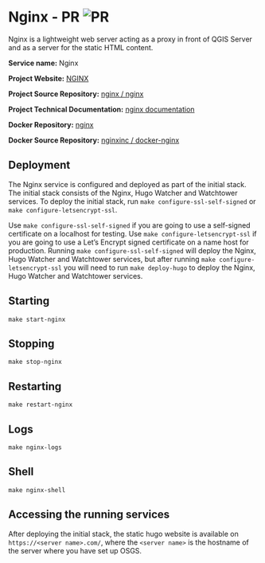 # Nginx - PR ![PR](https://img.shields.io/badge/pr-green?style=for-the-badge)

Nginx is a lightweight web server acting as a proxy in front of QGIS Server and as a server for the static HTML content.

**Service name:** Nginx

**Project Website:** [NGINX](https://www.nginx.com/)

**Project Source Repository:** [nginx / nginx](https://github.com/nginx/nginx)

**Project Technical Documentation:** [nginx documentation](http://nginx.org/en/docs/)

**Docker Repository:** [nginx](https://hub.docker.com/_/nginx)

**Docker Source Repository:** [nginxinc / docker-nginx](https://github.com/nginxinc/docker-nginx)

## Deployment

The Nginx service is configured and deployed as part of the initial stack. The initial stack consists of the Nginx, Hugo Watcher and Watchtower services. To deploy the initial stack, run `make configure-ssl-self-signed` or `make configure-letsencrypt-ssl`.

Use `make configure-ssl-self-signed` if you are going to use a self-signed certificate on a localhost for testing. Use `make configure-letsencrypt-ssl` if you are going to use a Let’s Encrypt signed certificate on a name host for production. Running `make configure-ssl-self-signed` will deploy the Nginx, Hugo Watcher and Watchtower services, but after running `make configure-letsencrypt-ssl` you will need to run `make deploy-hugo` to deploy the Nginx, Hugo Watcher and Watchtower services.

## Starting

`make start-nginx`

## Stopping

`make stop-nginx`

## Restarting

`make restart-nginx`

## Logs

`make nginx-logs`

## Shell

`make nginx-shell`

## Accessing the running services

After deploying the initial stack, the static hugo website is available on `https://<server name>.com/`, where the `<server name>` is the hostname of the server where you have set up OSGS.